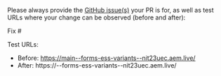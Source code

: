 Please always provide the [GitHub issue(s)](../issues) your PR is for, as well as test URLs where your change can be observed (before and after):

Fix #<gh-issue-id>

Test URLs:
- Before: https://main--forms-ess-variants--nit23uec.aem.live/
- After: https://<branch>--forms-ess-variants--nit23uec.aem.live/
